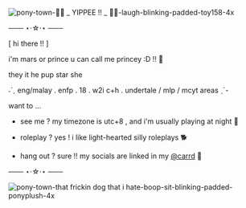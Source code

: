 
![pony-town-🍬🌈 _ YIPPEE !! _ 🍭🎉-laugh-blinking-padded-toy158-4x](https://github.com/user-attachments/assets/31c51a2c-b8c0-48fa-825d-e59a6fe68a93)


─── ⋆⋅☆⋅⋆ ───

[ hi there !! ]

i'm mars or prince u can call me princey :D !! 👑

  they it he pup star she

˗ˋˏ eng/malay . enfp . 18 . 
w2i c+h . undertale / mlp / mcyt areas ˎˊ-


want to ...

  - see me ? my timezone is utc+8 , and i'm usually playing at night 🌃
  
   - roleplay ? yes ! i like light-hearted silly roleplays 🐕
    
   - hang out ? sure !! my socials are linked in my [@carrd](https://marsywarsy.carrd.co/) 🎊

─── ⋆⋅☆⋅⋆ ───

![pony-town-that frickin dog that i hate-boop-sit-blinking-padded-ponyplush-4x](https://github.com/user-attachments/assets/16a89f0e-33ea-42fc-b643-ac4c993ddb56)

